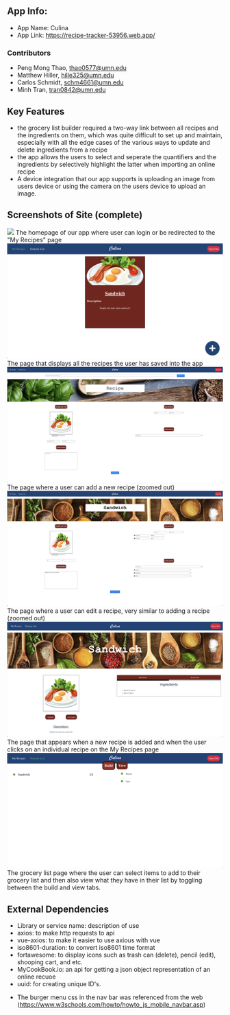 ## App Info:

- App Name: Culina
- App Link: <https://recipe-tracker-53956.web.app/>

### Contributors

- Peng Mong Thao, thao0577@umn.edu
- Matthew Hiller, hille325@umn.edu
- Carlos Schmidt, schm4661@umn.edu
- Minh Tran, tran0842@umn.edu

## Key Features

- the grocery list builder required a two-way link between all recipes and the ingredients on them, which was quite difficult to set up and maintain, especially with all the edge cases of the various ways to update and delete ingredients from a recipe
- the app allows the users to select and seperate the quantifiers and the ingredients by selectively highlight the latter when importing an online recipe
- A device integration that our app supports is uploading an image from users device or using the camera on the users device to upload an image.

## Screenshots of Site (complete)

![](mockups/homepage.jpg)
The homepage of our app where user can login or be redirected to the "My Recipes" page
![](mockups/myRecipes.jpg)
The page that displays all the recipes the user has saved into the app
![](mockups/addRecipe.jpg)
The page where a user can add a new recipe (zoomed out)
![](mockups/editRecipe.jpg)
The page where a user can edit a recipe, very similar to adding a recipe (zoomed out)
![](mockups/viewRecipe.jpg)
The page that appears when a new recipe is added and when the user clicks on an individual recipe on the My Recipes page
![](mockups/groceryList.jpg)
The grocery list page where the user can select items to add to their grocery list and then also view what they have in their list by toggling between the build and view tabs.

## External Dependencies

- Library or service name: description of use
- axios: to make http requests to api
- vue-axios: to make it easier to use axious with vue
- iso8601-duration: to convert iso8601 time format
- fortawesome: to display icons such as trash can (delete), pencil (edit), shooping cart, and etc.
- MyCookBook.io: an api for getting a json object representation of an online recuoe
- uuid: for creating unique ID's.

* The burger menu css in the nav bar was referenced from the web (https://www.w3schools.com/howto/howto_js_mobile_navbar.asp)
